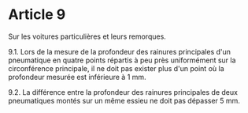 # Article 9

Sur les voitures particulières et leurs remorques.

9.1. Lors de la mesure de la profondeur des rainures principales d'un pneumatique en quatre points répartis à peu près uniformément sur la circonférence principale, il ne doit pas exister plus d'un point où la profondeur mesurée est inférieure à 1 mm.

9.2. La différence entre la profondeur des rainures principales de deux pneumatiques montés sur un même essieu ne doit pas dépasser 5 mm.
